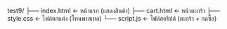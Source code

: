 test9/
├── index.html    ← หน้าแรก (แสดงสินค้า)
├── cart.html     ← หน้าตะกร้า
├── style.css     ← ไฟล์ตกแต่ง (โทนพาสเทล)
└── script.js     ← ไฟล์สคริปต์ (ตะกร้า + กดซื้อ)
